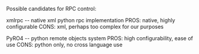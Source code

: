 Possible candidates for RPC control:

xmlrpc  --  native xml python rpc implementation
PROS: native, highly configurable
CONS: xml, perhaps too complex for our purposes

PyRO4  --  python remote objects system
PROS: high configurability, ease of use
CONS: python only, no cross language use


